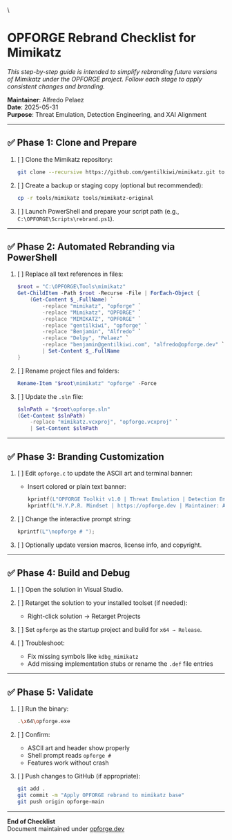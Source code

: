 \
# OPFORGE Rebrand Checklist for Mimikatz

_This step-by-step guide is intended to simplify rebranding future versions of Mimikatz under the OPFORGE project. Follow each stage to apply consistent changes and branding._

**Maintainer**: Alfredo Pelaez  
**Date**: 2025-05-31  
**Purpose**: Threat Emulation, Detection Engineering, and XAI Alignment

---

## ✅ Phase 1: Clone and Prepare

1. [ ] Clone the Mimikatz repository:
   ```bash
   git clone --recursive https://github.com/gentilkiwi/mimikatz.git tools/mimikatz
   ```

2. [ ] Create a backup or staging copy (optional but recommended):
   ```bash
   cp -r tools/mimikatz tools/mimikatz-original
   ```

3. [ ] Launch PowerShell and prepare your script path (e.g., `C:\OPFORGE\Scripts\rebrand.ps1`).

---

## ✅ Phase 2: Automated Rebranding via PowerShell

1. [ ] Replace all text references in files:
   ```powershell
   $root = "C:\OPFORGE\Tools\mimikatz"
   Get-ChildItem -Path $root -Recurse -File | ForEach-Object {
       (Get-Content $_.FullName) `
           -replace "mimikatz", "opforge" `
           -replace "Mimikatz", "OPFORGE" `
           -replace "MIMIKATZ", "OPFORGE" `
           -replace "gentilkiwi", "opforge" `
           -replace "Benjamin", "Alfredo" `
           -replace "Delpy", "Pelaez" `
           -replace "benjamin@gentilkiwi.com", "alfredo@opforge.dev" `
           | Set-Content $_.FullName
   }
   ```

2. [ ] Rename project files and folders:
   ```powershell
   Rename-Item "$root\mimikatz" "opforge" -Force
   ```

3. [ ] Update the `.sln` file:
   ```powershell
   $slnPath = "$root\opforge.sln"
   (Get-Content $slnPath) `
       -replace "mimikatz.vcxproj", "opforge.vcxproj" `
       | Set-Content $slnPath
   ```

---

## ✅ Phase 3: Branding Customization

1. [ ] Edit `opforge.c` to update the ASCII art and terminal banner:
   - Insert colored or plain text banner:
     ```c
     kprintf(L"OPFORGE Toolkit v1.0 | Threat Emulation | Detection Engineering | XAI");
     kprintf(L"H.Y.P.R. Mindset | https://opforge.dev | Maintainer: Alfredo Pelaez");
     ```

2. [ ] Change the interactive prompt string:
   ```c
   kprintf(L"\nopforge # ");
   ```

3. [ ] Optionally update version macros, license info, and copyright.

---

## ✅ Phase 4: Build and Debug

1. [ ] Open the solution in Visual Studio.

2. [ ] Retarget the solution to your installed toolset (if needed):
   - Right-click solution → Retarget Projects

3. [ ] Set `opforge` as the startup project and build for `x64 → Release`.

4. [ ] Troubleshoot:
   - Fix missing symbols like `kdbg_mimikatz`
   - Add missing implementation stubs or rename the `.def` file entries

---

## ✅ Phase 5: Validate

1. [ ] Run the binary:
   ```bash
   .\x64\opforge.exe
   ```

2. [ ] Confirm:
   - ASCII art and header show properly
   - Shell prompt reads `opforge #`
   - Features work without crash

3. [ ] Push changes to GitHub (if appropriate):
   ```bash
   git add .
   git commit -m "Apply OPFORGE rebrand to mimikatz base"
   git push origin opforge-main
   ```

---

**End of Checklist**  
Document maintained under [opforge.dev](https://opforge.dev)
